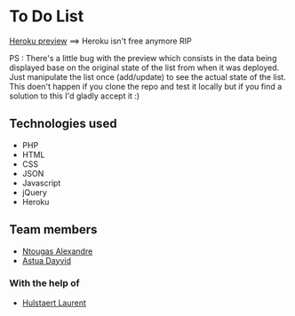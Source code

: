 # To Do List

[Heroku preview](https://todolist-ntougas-alexandre.herokuapp.com/)  ==> Heroku isn't free anymore RIP

PS : There's a little bug with the preview which consists in the data being displayed base on the original state of the list from when it was deployed. Just manipulate the list once (add/update) to see the actual state of the list. This doen't happen if you clone the repo and test it locally but if you find a solution to this I'd gladly accept it :)

## Technologies used

- PHP
- HTML
- CSS
- JSON
- Javascript
- jQuery
- Heroku

## Team members

- [Ntougas Alexandre](https://github.com/alexandrentougas)
- [Astua Dayvid](https://github.com/DayvidAstua)

### With the help of

- [Hulstaert Laurent](https://github.com/laurenthu)
